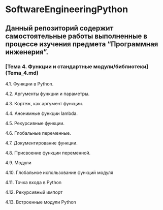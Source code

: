 # SoftwareEngineeringPython

## Данный репозиторий содержит самостоятельные работы выполненные в процессе изучения предмета “Программная инженерия”.

### [Тема 4. Функции и стандартные модули/библиотеки] (Tema_4.md)
4.1. Функции в Python.

4.2. Аргументы функции и параметры.

4.3. Кортеж, как аргумент функции.

4.4. Анонимные функции lambda.

4.5. Рекурсивные функции.

4.6. Глобальные переменные.

4.7. Документирование функции.

4.8. Присвоение функции переменной.

4.9. Модули

4.10. Глобальное использование функций модуля

4.11. Точка входа в Python

4.12. Рекурсивный импорт

4.13. Встроенные модули Python
